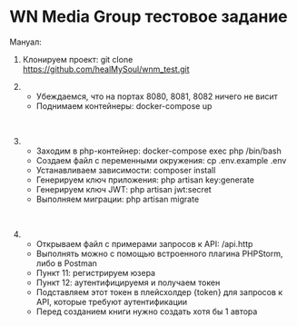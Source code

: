 # WN Media Group тестовое задание

Мануал:

1. Клонируем проект: git clone https://github.com/healMySoul/wnm_test.git

2. 
    - Убеждаемся, что на портах 8080, 8081, 8082 ничего не висит
    - Поднимаем контейнеры: docker-compose up

<br>

3. 
    - Заходим в php-контейнер: docker-compose exec php /bin/bash
    - Создаем файл с переменными окружения: cp .env.example .env
    - Устанавливаем зависимости: composer install
    - Генерируем ключ приложения: php artisan key:generate
    - Генерируем ключ JWT: php artisan jwt:secret
    - Выполняем миграции: php artisan migrate

<br>

4) 
    - Открываем файл с примерами запросов к API: /api.http
    - Выполнять можно с помощью встроенного плагина PHPStorm, либо в Postman
    - Пункт 11: регистрируем юзера
    - Пункт 12: аутентифицируемя и получаем токен
    - Подставляем этот токен в плейсхолдер {token} для запросов к API, которые требуют аутентификации
    - Перед созданием книги нужно создать хотя бы 1 автора
